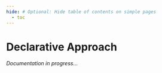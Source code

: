 ```yaml
---
hide: # Optional: Hide table of contents on simple pages
  - toc
---
```


# Declarative Approach

*Documentation in progress...*
